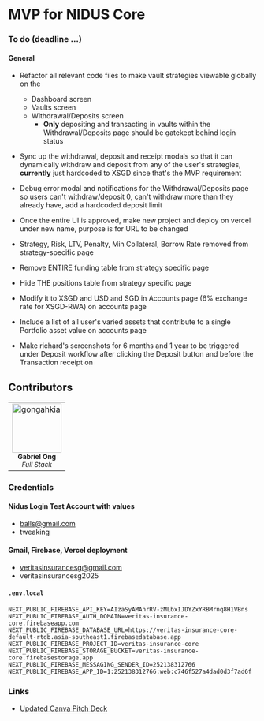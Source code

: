 # MVP for NIDUS Core

### To do (deadline ...)

#### General

* Refactor all relevant code files to make vault strategies viewable globally on the
    * Dashboard screen
    * Vaults screen
    * Withdrawal/Deposits screen
        * **Only** depositing and transacting in vaults within the Withdrawal/Deposits page should be gatekept behind login status
* Sync up the withdrawal, deposit and receipt modals so that it can dynamically withdraw and deposit from any of the user's strategies, **currently** just hardcoded to XSGD since that's the MVP requirement
* Debug error modal and notifications for the Withdrawal/Deposits page so users can't withdraw/deposit 0, can't withdraw more than they already have, add a hardcoded deposit limit
* Once the entire UI is approved, make new project and deploy on vercel under new name, purpose is for URL to be changed

* Strategy, Risk, LTV, Penalty, Min Collateral, Borrow Rate  removed from strategy-specific page
* Remove ENTIRE funding table from strategy specific page
* Hide THE positions table from strategy specific page
* Modify it to XSGD and USD and SGD in Accounts page (6% exchange rate for XSGD-RWA) on accounts page 
* Include a list of all user's varied assets that contribute to a single Portfolio asset value on accounts page 
* Make richard's screenshots for 6 months and 1 year to be triggered under Deposit workflow after clicking the Deposit button and before the Transaction receipt on

## Contributors

<table>
	<tbody>
        <tr>
	    <td align="center">
                <a href="https://github.com/gongahkia">
                    <img src="https://avatars.githubusercontent.com/u/117062305?v=4" width="100;" alt="gongahkia"/>
                    <br/>
                    <sub><b>Gabriel Ong</b></sub>
                    <br/>
                </a>
                <sub><i>Full Stack</i></sub>
            </td>
        </tr>
	<tbody>
</table>

### Credentials

#### Nidus Login Test Account with values

* balls@gmail.com
* tweaking

#### Gmail, Firebase, Vercel deployment

* veritasinsurancesg@gmail.com
* veritasinsurancesg2025

#### `.env.local`

```env
NEXT_PUBLIC_FIREBASE_API_KEY=AIzaSyAMAnrRV-zMLbxIJDYZxYRBMrnq8H1VBns
NEXT_PUBLIC_FIREBASE_AUTH_DOMAIN=veritas-insurance-core.firebaseapp.com
NEXT_PUBLIC_FIREBASE_DATABASE_URL=https://veritas-insurance-core-default-rtdb.asia-southeast1.firebasedatabase.app
NEXT_PUBLIC_FIREBASE_PROJECT_ID=veritas-insurance-core
NEXT_PUBLIC_FIREBASE_STORAGE_BUCKET=veritas-insurance-core.firebasestorage.app
NEXT_PUBLIC_FIREBASE_MESSAGING_SENDER_ID=252138312766
NEXT_PUBLIC_FIREBASE_APP_ID=1:252138312766:web:c746f527a4dad0d3f7ad6f
```

### Links

* [Updated Canva Pitch Deck](https://www.canva.com/design/DAGsFpctDPc/3xg1_mWRvNI8-xKh4SyyeA/edit?utm_content=DAGsFpctDPc&utm_campaign=designshare&utm_medium=link2&utm_source=sharebutton)

